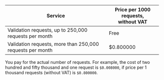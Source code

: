 | Service | Price per 1000 requests, <br>without VAT |
| ----- | ----- |
| Validation requests, up to 250,000 requests per month | Free |
| Validation requests, more than 250,000 requests per month | $0.800000 |

You pay for the actual number of requests. For example, the cost of two hundred and fifty thousand and one request is `$0.008000`, if price per 1 thousand requests (without VAT) is `$0.800000`.